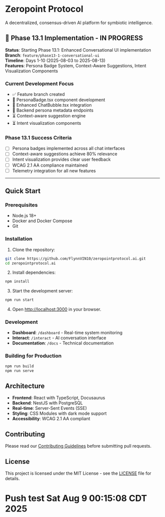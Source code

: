 # Zeropoint Protocol

A decentralized, consensus-driven AI platform for symbiotic intelligence.

## 🚀 **Phase 13.1 Implementation - IN PROGRESS**

**Status**: Starting Phase 13.1: Enhanced Conversational UI implementation  
**Branch**: `feature/phase13-1-conversational-ui`  
**Timeline**: Days 1-10 (2025-08-03 to 2025-08-13)  
**Features**: Persona Badge System, Context-Aware Suggestions, Intent Visualization Components  

### **Current Development Focus**
- ✅ Feature branch created
- 🚧 PersonaBadge.tsx component development
- 🚧 Enhanced ChatBubble.tsx integration
- 🚧 Backend persona metadata endpoints
- ⏳ Context-aware suggestion engine
- ⏳ Intent visualization components

### **Phase 13.1 Success Criteria**
- [ ] Persona badges implemented across all chat interfaces
- [ ] Context-aware suggestions achieve 80% relevance
- [ ] Intent visualization provides clear user feedback
- [ ] WCAG 2.1 AA compliance maintained
- [ ] Telemetry integration for all new features

---

## Quick Start

### Prerequisites

- Node.js 18+
- Docker and Docker Compose
- Git

### Installation

1. Clone the repository:
```bash
git clone https://github.com/FlynnVIN10/zeropointprotocol.ai.git
cd zeropointprotocol.ai
```

2. Install dependencies:
```bash
npm install
```

3. Start the development server:
```bash
npm run start
```

4. Open [http://localhost:3000](http://localhost:3000) in your browser.

### Development

- **Dashboard**: `/dashboard` - Real-time system monitoring
- **Interact**: `/interact` - AI conversation interface
- **Documentation**: `/docs` - Technical documentation

### Building for Production

```bash
npm run build
npm run serve
```

## Architecture

- **Frontend**: React with TypeScript, Docusaurus
- **Backend**: NestJS with PostgreSQL
- **Real-time**: Server-Sent Events (SSE)
- **Styling**: CSS Modules with dark mode support
- **Accessibility**: WCAG 2.1 AA compliant

## Contributing

Please read our [Contributing Guidelines](CONTRIBUTING.md) before submitting pull requests.

## License

This project is licensed under the MIT License - see the [LICENSE](LICENSE) file for details.
# Push test Sat Aug  9 00:15:08 CDT 2025
